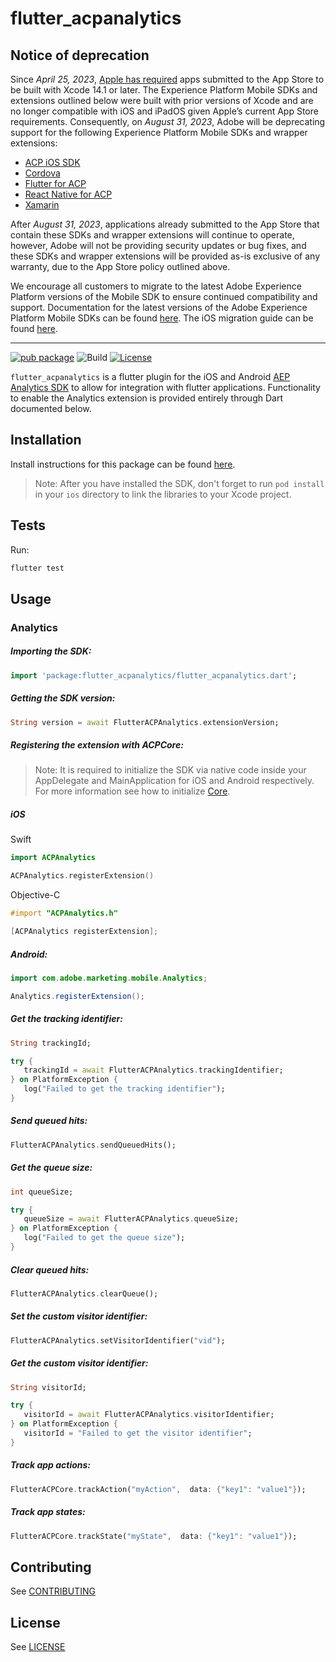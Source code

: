 # flutter_acpanalytics

## Notice of deprecation

Since *April 25, 2023*, [Apple has required](https://developer.apple.com/news/?id=jd9wcyov) apps submitted to the App Store to be built with Xcode 14.1 or later. The Experience Platform Mobile SDKs and extensions outlined below were built with prior versions of Xcode and are no longer compatible with iOS and iPadOS given Apple’s current App Store requirements. Consequently, on *August 31, 2023*, Adobe will be deprecating support for the following Experience Platform Mobile SDKs and wrapper extensions:

- [ACP iOS SDK](https://developer.adobe.com/client-sdks/previous-versions/documentation/sdk-versions/#ios)
- [Cordova](https://developer.adobe.com/client-sdks/previous-versions/documentation/sdk-versions/#cordova)
- [Flutter for ACP](https://developer.adobe.com/client-sdks/previous-versions/documentation/sdk-versions/#flutter)
- [React Native for ACP](https://developer.adobe.com/client-sdks/previous-versions/documentation/sdk-versions/#react-native)
- [Xamarin](https://developer.adobe.com/client-sdks/previous-versions/documentation/sdk-versions/#xamarin)

After *August 31, 2023*, applications already submitted to the App Store that contain these SDKs and wrapper extensions will continue to operate, however, Adobe will not be providing security updates or bug fixes, and these SDKs and wrapper extensions will be provided as-is exclusive of any warranty, due to the App Store policy outlined above.

We encourage all customers to migrate to the latest Adobe Experience Platform versions of the Mobile SDK to ensure continued compatibility and support. Documentation for the latest versions of the Adobe Experience Platform Mobile SDKs can be found [here](https://developer.adobe.com/client-sdks/documentation/current-sdk-versions/). The iOS migration guide can be found [here](https://developer.adobe.com/client-sdks/previous-versions/documentation/migrate-to-swift/).

---

[![pub package](https://img.shields.io/pub/v/flutter_acpanalytics.svg)](https://pub.dartlang.org/packages/flutter_acpanalytics) ![Build](https://github.com/adobe/flutter_acpanalytics/workflows/Dart%20Unit%20Tests%20+%20Android%20Build%20+%20iOS%20Build/badge.svg) [![License](https://img.shields.io/badge/License-Apache%202.0-blue.svg)](https://opensource.org/licenses/Apache-2.0)

`flutter_acpanalytics` is a flutter plugin for the iOS and Android [AEP Analytics SDK](https://developer.adobe.com/client-sdks/previous-versions/documentation/adobe-analytics/) to allow for integration with flutter applications. Functionality to enable the Analytics extension is provided entirely through Dart documented below.

## Installation

Install instructions for this package can be found [here](https://pub.dev/packages/flutter_acpanalytics/install).

> Note: After you have installed the SDK, don't forget to run `pod install` in your `ios` directory to link the libraries to your Xcode project.

## Tests

Run:

```bash
flutter test
```

## Usage

### Analytics

##### Importing the SDK:
```dart
import 'package:flutter_acpanalytics/flutter_acpanalytics.dart';
```

##### Getting the SDK version:
 ```dart
String version = await FlutterACPAnalytics.extensionVersion;
 ```

 ##### Registering the extension with ACPCore:

 > Note: It is required to initialize the SDK via native code inside your AppDelegate and MainApplication for iOS and Android respectively. For more information see how to initialize [Core](https://developer.adobe.com/client-sdks/previous-versions/documentation/mobile-core/api-reference/#registerextensions).

 ##### **iOS**
Swift
 ```swift
import ACPAnalytics

ACPAnalytics.registerExtension()
 ```
Objective-C
 ```objective-c
#import "ACPAnalytics.h"

[ACPAnalytics registerExtension];
 ```

 ##### **Android:**
 ```java
import com.adobe.marketing.mobile.Analytics;

Analytics.registerExtension();
 ```

 ##### Get the tracking identifier:

 ```dart
String trackingId;

try {
	trackingId = await FlutterACPAnalytics.trackingIdentifier;
} on PlatformException {
	log("Failed to get the tracking identifier");
}
 ```

 ##### Send queued hits:

 ```dart
FlutterACPAnalytics.sendQueuedHits();
 ```

 ##### Get the queue size:

 ```dart
int queueSize;

try {
	queueSize = await FlutterACPAnalytics.queueSize;
} on PlatformException {
	log("Failed to get the queue size");
}
 ```

 ##### Clear queued hits:

 ```dart
FlutterACPAnalytics.clearQueue();
 ```

 ##### Set the custom visitor identifier:

 ```dart
FlutterACPAnalytics.setVisitorIdentifier("vid");
 ```

 ##### Get the custom visitor identifier:

 ```dart
String visitorId;

try {
	visitorId = await FlutterACPAnalytics.visitorIdentifier;
} on PlatformException {
	visitorId = "Failed to get the visitor identifier";
}
 ```

 ##### Track app actions:

 ```dart
FlutterACPCore.trackAction("myAction",  data: {"key1": "value1"});
 ```

 ##### Track app states:

 ```dart
FlutterACPCore.trackState("myState",  data: {"key1": "value1"});
 ```

## Contributing
See [CONTRIBUTING](CONTRIBUTING.md)

## License
See [LICENSE](LICENSE)
